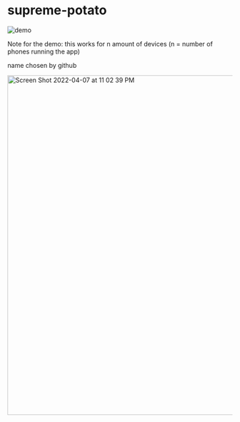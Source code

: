# supreme-potato

![demo](https://user-images.githubusercontent.com/7016669/162658716-54dd4295-2d7b-4f9c-a0b8-e6adf0626452.gif)

Note for the demo: this works for n amount of devices (n = number of phones running the app)

name chosen by github

<img width="761" alt="Screen Shot 2022-04-07 at 11 02 39 PM" src="https://user-images.githubusercontent.com/7016669/162374262-ecdee090-3231-4f42-9f6e-ac6debc0f398.png">

